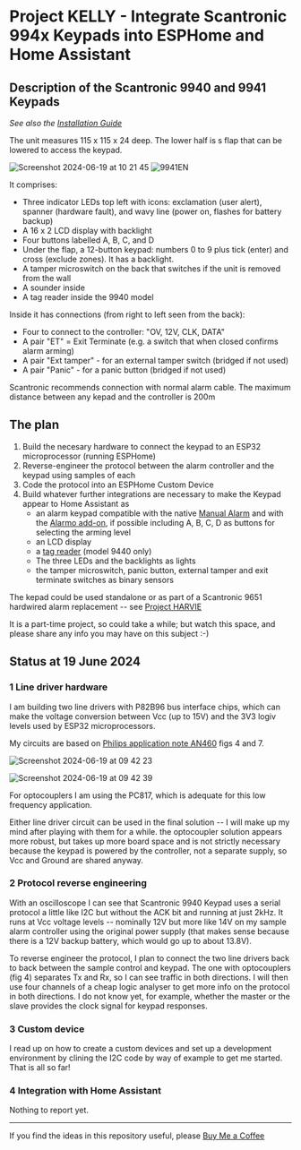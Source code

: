 # Project KELLY - Integrate Scantronic 994x Keypads into ESPHome and Home Assistant


## Description of the Scantronic 9940 and 9941 Keypads 

_See also the [Installation Guide](https://www.alertelectrical.com/media/productattachment/0/4429/42999419940rkp.pdf)_

The unit measures 115 x 115 x 24 deep. The lower half is s flap that can be lowered to access the keypad. 

![Screenshot 2024-06-19 at 10 21 45](https://github.com/AndySymons/KELLY-Scantronic-9940-Keypad/assets/14819812/eea9b076-7bbd-4eea-86d1-26fb86a365fe) ![9941EN](https://github.com/AndySymons/KELLY-Scantronic-9940-Keypad/assets/14819812/0adfe867-deed-4dde-827a-0b281ed732ec)

It comprises:  
- Three indicator LEDs top left with icons: exclamation (user alert), spanner (hardware fault), and wavy line (power on, flashes for battery backup)
- A 16 x 2 LCD display with backlight
- Four buttons labelled A, B, C, and D
- Under the flap, a 12-button keypad: numbers 0 to 9 plus tick (enter) and cross (exclude zones). It has a backlight. 
- A tamper microswitch on the back that switches if the unit is removed from the wall
- A sounder inside  
- A tag reader inside the 9940 model

Inside it has connections (from right to left seen from the back): 
- Four to connect to the controller:  "OV, 12V, CLK, DATA"
- A pair "ET" = Exit Terminate (e.g. a switch that when closed confirms alarm arming) 
- A pair "Ext tamper" - for an external tamper switch (bridged if not used)
- A pair "Panic" - for a panic button (bridged if not used) 

Scantronic recommends connection with normal alarm cable. The maximum distance between any kepad and the controller is 200m

## The plan 

1. Build the necesary hardware to connect the keypad to an ESP32 microprocessor (running ESPHome) 
1. Reverse-engineer the protocol between the alarm controller and the keypad using samples of each
1. Code the protocol into an ESPHome Custom Device
2. Build whatever further integrations are necessary to make the Keypad appear to Home Assistant as
    - an alarm keypad compatible with the native [Manual Alarm](https://www.home-assistant.io/integrations/manual/) and with the [Alarmo add-on](https://github.com/nielsfaber/alarmo), if possible including A, B, C, D as buttons for selecting the arming level 
    - an LCD display
    - a [tag reader](https://www.home-assistant.io/integrations/tag/) (model 9440 only)
    - The three LEDs and the backlights as lights
    - the tamper microswitch, panic button, external tamper and exit terminate switches as binary sensors  
    
The kepad could be used standalone or as part of a Scantronic 9651 hardwired alarm replacement -- see [Project HARVIE](https://github.com/AndySymons/HARVIE-Hardwired-Alarm-Replacement-Board)

It is a part-time project, so could take a while; but watch this space, and please share any info you may have on this subject :-)  


## Status at 19 June 2024 

### 1 Line driver hardware  
I am building two line drivers with P82B96 bus interface chips, which can make the voltage conversion between Vcc (up to 15V) and the 3V3 logiv levels used by ESP32 microprocessors. 

My circuits are based on [Philips application note AN460](https://www.mikrocontroller.net/attachment/13528/AN460_P82B96.pdf) figs 4 and 7. 

![Screenshot 2024-06-19 at 09 42 23](https://github.com/AndySymons/KELLY-Scantronic-9940-Keypad/assets/14819812/3c41f50c-e383-47c4-8a7e-f6d191b13f38)

![Screenshot 2024-06-19 at 09 42 39](https://github.com/AndySymons/KELLY-Scantronic-9940-Keypad/assets/14819812/53ac75d7-fdbf-422f-aca3-f5815c1d8416)

For optocouplers I am using the PC817, which is adequate for this low frequency application. 

Either line driver circuit can be used in the final solution -- I will make up my mind after playing with them for a while. the optocoupler solution appears more robust, but takes up more board space and is not strictly necessary because the keypad is powered by the controller, not a separate supply, so Vcc and Ground are shared anyway. 

### 2 Protocol reverse engineering 

With an oscilloscope I can see that Scantronic 9940 Keypad uses a serial protocol a little like I2C but without the ACK bit and running at just 2kHz. It runs at Vcc voltage levels -- nominally 12V but more like 14V on my sample alarm controller using the original power supply (that makes sense because there is a 12V backup battery, which would go up to about 13.8V). 

To reverse engineer the protocol, I plan to connect the two line drivers back to back between the sample control and keypad. The one with optocouplers (fig 4) separates Tx and Rx, so I can see traffic in both directions. I will then use four channels of a cheap logic analyser to get more info on the protocol in both directions. I do not know yet, for example, whether the master or the slave provides the clock signal for keypad responses.

### 3 Custom device 
I read up on how to create a custom devices and set up a development environment by clining the I2C code by way of example to get me started. 
That is all so far! 

### 4 Integration with Home Assistant
Nothing to report yet. 

---
If you find the ideas in this repository useful, please [Buy Me a Coffee](https://buymeacoffee.com/andysymons)

